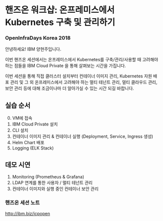 # 핸즈온 워크샵: 온프레미스에서 Kubernetes 구축 및 관리하기
### OpenInfraDays Korea 2018 


안녕하세요! 
IBM 양현주입니다. 

이번 핸즈온 세션에서는 온프레미스에서 Kubernetes를 구축/관리/사용할 때 고려해야 하는 점들을
IBM Cloud Private 을 통해 살펴보는 시간을 가집니다. 

이번 세션을 통해 직접 클러스터 설치부터 컨테이너 이미지 관리,
Kubernetes 자원 배포 관리 및 그 외 온프레미스에서 고려해야 하는 멀티 테넌트 관리, 멀티 클라우드 관리, 보안 관리 등에 대해 
조금이나마 더 알아가실 수 있는 시간 되길 바랍니다. 

## 실습 순서

0. VM에 접속 
1. IBM Cloud Private 설치 
2. CLI 설치 
3. 컨테이너 이미지 관리 & 컨테이너 실행 (Deployment, Service, Ingress 생성)
4. Helm Chart 배포 
5. Logging (ELK Stack)


## 데모 시연
1. Monitoring (Prometheus & Grafana) 
2. LDAP 연계를 통한 사용자 / 멀티 테넌트 관리
3. 컨테이너 이미지와 실행 중인 컨테이너 보안 관리 
<!-- 4. 멀티 클라우드 관리 -->

### 핸즈온 세션 노트
http://ibm.biz/icpopen
